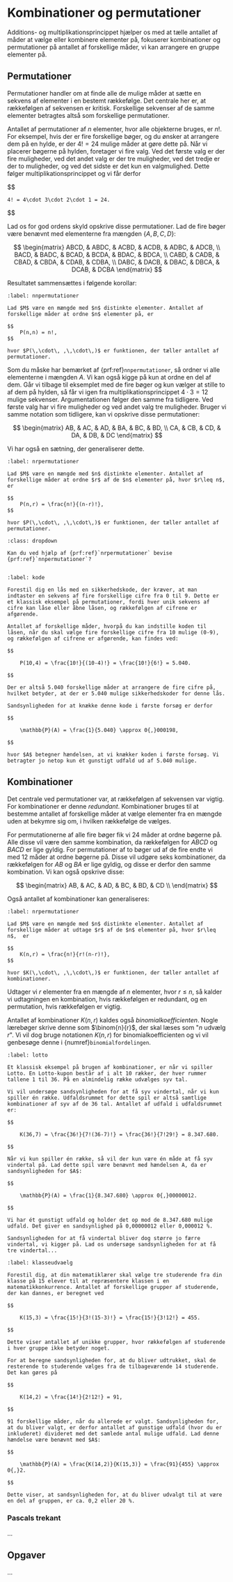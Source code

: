 # Kombinationer og permutationer

Additions- og multiplikationsprincippet hjælper os med at tælle antallet af måder at vælge eller kombinere elementer på, fokuserer kombinationer og permutationer på antallet af forskellige måder, vi kan arrangere en gruppe elementer på.


## Permutationer

Permutationer handler om at finde alle de mulige måder at sætte en sekvens af elementer i en bestemt rækkefølge. Det centrale her er, at rækkefølgen af sekvensen er kritisk. Forskellige sekvenser af de samme elementer betragtes altså som forskellige permutationer. 

Antallet af permutationer af $n$ elementer, hvor alle objekterne bruges, er $n!$. For eksempel, hvis der er fire forskellige bøger, og du ønsker at arrangere dem på en hylde, er der $4! = 24$ mulige måder at gøre dette på. Når vi placerer bøgerne på hylden, foretager vi fire valg. Ved det første valg er der fire muligheder, ved det andet valg er der tre muligheder, ved det tredje er der to muligheder, og ved det sidste er det kun en valgmulighed. Dette følger multiplikationsprincippet og vi får derfor 

$$

    4! = 4\cdot 3\cdot 2\cdot 1 = 24.

$$

Lad os for god ordens skyld opskrive disse permutationer. Lad de fire bøger være benævnt med elementerne fra mængden $\{A,B,C,D\}$:

$$
\begin{matrix}
ABCD, & ABDC, & ACBD, & ACDB, & ADBC, & ADCB, \\
BACD, & BADC, & BCAD, & BCDA, & BDAC, & BDCA, \\
CABD, & CADB, & CBAD, & CBDA, & CDAB, & CDBA, \\
DABC, & DACB, & DBAC, & DBCA, & DCAB, & DCBA 
\end{matrix}
$$

Resultatet sammensættes i følgende korollar:

```{prf:korollar}
:label: nnpermutationer

Lad $M$ være en mængde med $n$ distinkte elementer. Antallet af forskellige måder at ordne $n$ elementer på, er

$$
    P(n,n) = n!,
$$

hvor $P(\,\cdot\, ,\,\cdot\,)$ er funktionen, der tæller antallet af permutationer.

```

Som du måske har bemærket af {prf:ref}`nnpermutationer`, så ordner vi alle elementerne i mængden $A$. Vi kan også kigge på kun at ordne en del af dem. Går vi tilbage til eksemplet med de fire bøger og kun vælger at stille to af dem på hylden, så får vi igen fra multiplikationsprincippet $4\cdot 3 = 12$ mulige sekvenser. Argumentationen følger den samme fra tidligere. Ved første valg har vi fire muligheder og ved andet valg tre muligheder. Bruger vi samme notation som tidligere, kan vi opskrive disse permutationer:

$$
\begin{matrix}
AB, & AC, & AD, & BA, & BC, & BD, \\
CA, & CB, & CD, & DA, & DB, & DC  
\end{matrix}
$$

Vi har også en sætning, der generaliserer dette.

```{prf:sætning}
:label: nrpermutationer

Lad $M$ være en mængde med $n$ distinkte elementer. Antallet af forskellige måder at ordne $r$ af de $n$ elementer på, hvor $r\leq n$,  er

$$
    P(n,r) = \frac{n!}{(n-r)!},
$$

hvor $P(\,\cdot\, ,\,\cdot\,)$ er funktionen, der tæller antallet af permutationer.

```

```{exercise}
:class: dropdown

Kan du ved hjælp af {prf:ref}`nrpermutationer` bevise {prf:ref}`nnpermutationer`?
    
```

```{prf:eksempel}
:label: kode

Forestil dig en lås med en sikkerhedskode, der kræver, at man indtaster en sekvens af fire forskellige cifre fra 0 til 9. Dette er et klassisk eksempel på permutationer, fordi hver unik sekvens af cifre kan låse eller åbne låsen, og rækkefølgen af cifrene er afgørende. 

Antallet af forskellige måder, hvorpå du kan indstille koden til låsen, når du skal vælge fire forskellige cifre fra 10 mulige (0-9), og rækkefølgen af cifrene er afgørende, kan findes ved:

$$

    P(10,4) = \frac{10!}{(10-4)!} = \frac{10!}{6!} = 5.040.

$$

Der er altså 5.040 forskellige måder at arrangere de fire cifre på, hvilket betyder, at der er 5.040 mulige sikkerhedskoder for denne lås. 

Sandsynligheden for at knække denne kode i første forsøg er derfor 

$$

    \mathbb{P}(A) = \frac{1}{5.040} \approx 0{,}000198,

$$

hvor $A$ betegner hændelsen, at vi knækker koden i første forsøg. Vi betragter jo netop kun ét gunstigt udfald ud af 5.040 mulige.

```


## Kombinationer
Det centrale ved permutationer var, at rækkefølgen af sekvensen var vigtig. For kombinationer er denne *redundant*. Kombinationer bruges til at bestemme antallet af forskellige måder at vælge elementer fra en mængde uden at bekymre sig om, i hvilken rækkefølge de vælges. 

For permutationerne af alle fire bøger fik vi 24 måder at ordne bøgerne på. Alle disse vil være den samme kombination, da rækkefølgen for $ABCD$ og $BACD$ er lige gyldig. For permutationer af to bøger ud af de fire endte vi med 12 måder at ordne bøgerne på. Disse vil udgøre seks kombinationer, da rækkefølgen for $AB$ og $BA$ er lige gyldig, og disse er derfor den samme kombination. Vi kan også opskrive disse:

$$
\begin{matrix}
AB, & AC, & AD, & BC, & BD, & CD \\
\end{matrix}
$$

Også antallet af kombinationer kan generaliseres:

```{prf:sætning}
:label: nrpermutationer

Lad $M$ være en mængde med $n$ distinkte elementer. Antallet af forskellige måder at udtage $r$ af de $n$ elementer på, hvor $r\leq n$,  er

$$
    K(n,r) = \frac{n!}{r!(n-r)!},
$$

hvor $K(\,\cdot\, ,\,\cdot\,)$ er funktionen, der tæller antallet af kombinationer.

```

Udtager vi $r$ elementer fra en mængde af $n$ elementer, hvor $r\leq n$, så kalder vi udtagningen en kombination, hvis rækkefølgen er redundant, og en permutation, hvis rækkefølgen er vigtig. 

Antallet af kombinationer $K(n,r)$ kaldes også *binomialkoefficienten*. Nogle lærebøger skrive denne som $\binom{n}{r}$, der skal læses som "$n$ udvælg $r$". Vi vil dog bruge notationen $K(n,r)$ for binomialkoefficienten og vi vil genbesøge denne i
{numref}`binomialfordelingen`. 

```{prf:eksempel}
:label: lotto

Et klassisk eksempel på brugen af kombinationer, er når vi spiller Lotto. En Lotto-kupon består af i alt 10 rækker, der hver rummer tallene 1 til 36. På en almindelig række udvælges syv tal. 

Vi vil undersøge sandsynligheden for at få syv vindertal, når vi kun spiller én række. Udfaldsrummet for dette spil er altså samtlige kombinationer af syv af de 36 tal. Antallet af udfald i udfaldsrummet er:

$$

    K(36,7) = \frac{36!}{7!(36-7)!} = \frac{36!}{7!29!} = 8.347.680.

$$

Når vi kun spiller én række, så vil der kun være én måde at få syv vindertal på. Lad dette spil være benævnt med hændelsen A, da er sandsynligheden for $A$:

$$

    \mathbb{P}(A) = \frac{1}{8.347.680} \approx 0{,}00000012.

$$

Vi har ét gunstigt udfald og holder det op mod de 8.347.680 mulige udfald. Det giver en sandsynlighed på 0,00000012 eller 0,000012 %. 

Sandsynligheden for at få vindertal bliver dog større jo færre vindertal, vi kigger på. Lad os undersøge sandsynligheden for at få tre vindertal...

```

```{prf:eksempel}
:label: klasseudvaelg

Forestil dig, at din matematiklærer skal vælge tre studerende fra din klasse på 15 elever til at repræsentere klassen i en matematikkonkurrence. Antallet af forskellige grupper af studerende, der kan dannes, er beregnet ved 

$$

    K(15,3) = \frac{15!}{3!(15-3)!} = \frac{15!}{3!12!} = 455. 

$$

Dette viser antallet af unikke grupper, hvor rækkefølgen af studerende i hver gruppe ikke betyder noget.

For at beregne sandsynligheden for, at du bliver udtrukket, skal de resterende to studerende vælges fra de tilbageværende 14 studerende. Det kan gøres på

$$

    K(14,2) = \frac{14!}{2!12!} = 91,

$$

91 forskellige måder, når du allerede er valgt. Sandsynligheden for, at du bliver valgt, er derfor antallet af gunstige udfald (hvor du er inkluderet) divideret med det samlede antal mulige udfald. Lad denne hændelse være benævnt med $A$:

$$

    \mathbb{P}(A) = \frac{K(14,2)}{K(15,3)} = \frac{91}{455} \approx 0{,}2.

$$

Dette viser, at sandsynligheden for, at du bliver udvalgt til at være en del af gruppen, er ca. 0,2 eller 20 %.

```

### Pascals trekant

...


## Opgaver

...